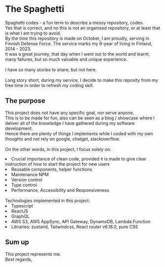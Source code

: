 # The Spaghetti

Spaghetti codes  - a fun term to describe a messy repository, codes.  
Yes that is correct, and no this is not an organised repository, or at least that is what I am trying to avoid.
<br />
By the time this repository is made on October, I am proudly, serving in Finnish Defense Force. The service marks my 9-year of living in Finland, 2014 - 2023.  
It was a great journey, that day when I went out to the world and learnt, many failures, but so much valuable and unique experience.  
<br />
I have so many stories to share, but not here.  
<br />
Long story short, during my service, I decide to make this reposity from my free time in order to refresh my coding skill. 

## The purpose
This project does not have any specific goal, nor serve anyone. 
<br />
This is to be made for fun, also can be seen as a blog / showcase where I deliver all of the knowledge I have gathered during my software development. 
<br />
Hence there are plenty of things I implements while I coded with my own thoughts and not rely on google, chatgpt, stackoverflow.   
<br />
On the other words, in this project, I focus solely on:  
<li>Crucial importance of clean code, provided it is made to give clear instruction of how to start the project for new users</li>
<li>Reusable components, helper functions</li>
<li>Maintenance NPM</li>
<li>Version control</li>
<li>Type control</li>
<li>Performance, Accessibility and Responsiveness</li>
<br/>
Technologies implemented in this project:
<li>Typescript</li>
<li>ReactJS</li>
<li>GraphQL</li>
<li>AWS S3, AWS AppSync, API Gateway, DynamoDB, Lambda Function</li>
<li>Libraries: zustand, Tailwindcss, React router v6.18.0, pure CSS</li>

## Sum up
This project represents me.
<br />
Best regards,
